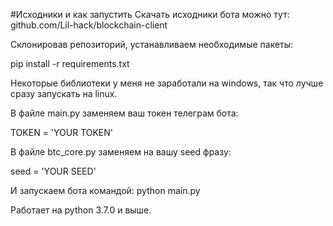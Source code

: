 #Исходники и как запустить
Скачать исходники бота можно тут: github.com/Lil-hack/blockchain-client

Склонировав репозиторий, устанавливаем необходимые пакеты:

pip install -r requirements.txt

Некоторые библиотеки у меня не заработали на windows, так что лучше сразу запускать на linux.

В файле main.py заменяем ваш токен телеграм бота:

TOKEN = 'YOUR TOKEN'

В файле btc_core.py заменяем на вашу seed фразу:

seed = 'YOUR SEED'

И запускаем бота командой: python main.py

Работает на python 3.7.0 и выше.
